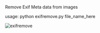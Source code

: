Remove Exif Meta data from images

usage: python exifremove.py file_name_here

![exifremove](https://github.com/user-attachments/assets/66e91109-8181-41b4-96f3-8114debea040)
